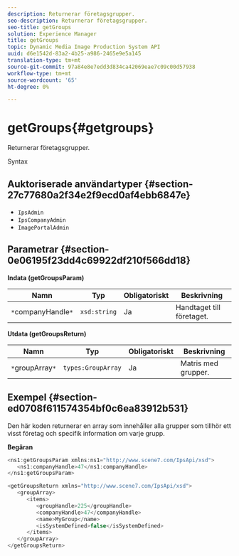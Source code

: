 ```yaml
---
description: Returnerar företagsgrupper.
seo-description: Returnerar företagsgrupper.
seo-title: getGroups
solution: Experience Manager
title: getGroups
topic: Dynamic Media Image Production System API
uuid: d6e1542d-83a2-4b25-a986-2465e9e5a145
translation-type: tm+mt
source-git-commit: 97a84e8e7edd3d834ca42069eae7c09c00d57938
workflow-type: tm+mt
source-wordcount: '65'
ht-degree: 0%

---
```



# getGroups{#getgroups}

Returnerar företagsgrupper.

Syntax

## Auktoriserade användartyper {#section-27c77680a2f34e2f9ecd0af4ebb6847e}

* `IpsAdmin`
* `IpsCompanyAdmin`
* `ImagePortalAdmin`

## Parametrar {#section-0e06195f23dd4c69922df210f566dd18}

**Indata (getGroupsParam)**

| Namn | Typ | Obligatoriskt | Beskrivning |
|---|---|---|---|
| `*`companyHandle`*` | `xsd:string` | Ja | Handtaget till företaget. |

**Utdata (getGroupsReturn)**

| Namn | Typ | Obligatoriskt | Beskrivning |
|---|---|---|---|
| `*`groupArray`*` | `types:GroupArray` | Ja | Matris med grupper. |

## Exempel {#section-ed0708f611574354bf0c6ea83912b531}

Den här koden returnerar en array som innehåller alla grupper som tillhör ett visst företag och specifik information om varje grupp.

**Begäran**

```java
<ns1:getGroupsParam xmlns:ns1="http://www.scene7.com/IpsApi/xsd">
   <ns1:companyHandle>47</ns1:companyHandle>
</ns1:getGroupsParam>
```

```java
<getGroupsReturn xmlns="http://www.scene7.com/IpsApi/xsd">
   <groupArray>
      <items>
         <groupHandle>225</groupHandle>
         <companyHandle>47</companyHandle>
         <name>MyGroup</name>
         <isSystemDefined>false</isSystemDefined>
      </items>
   </groupArray>
</getGroupsReturn>
```

